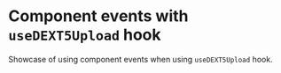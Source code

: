 # Component events with `useDEXT5Upload` hook

Showcase of using component events when using `useDEXT5Upload` hook.
